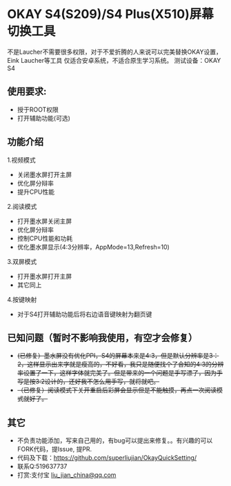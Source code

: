 # OKAY S4(S209)/S4 Plus(X510)屏幕切换工具
不是Laucher不需要很多权限，对于不爱折腾的人来说可以完美替换OKAY设置，Eink Laucher等工具
仅适合安卓系统，不适合原生学习系统。
测试设备：OKAY S4

## 使用要求:
- 授于ROOT权限
- 打开辅助功能(可选)

## 功能介绍
1.视频模式
- 关闭墨水屏打开主屏
- 优化屏分辩率
- 提升CPU性能

2.阅读模式
- 打开墨水屏关闭主屏
- 优化屏分辩率
- 控制CPU性能和功耗
- 优化墨水屏显示(4:3分辨率，AppMode=13,Refresh=10)


3.双屏模式
- 打开墨水屏打开主屏
- 其它同上

4.按键映射
- 对于S4打开辅助功能后将右边语音键映射为翻页键

## 已知问题（暂时不影响我使用，有空才会修复）

- ~~(已修复）墨水屏没有优化PPI，S4的屏幕本来是4:3，但是默认分辨率是3：2，这样显示出来字就是瘦高的，不好看，我只是随便找个了合知的4:3的分辨率设置了一下，这样字体就完美了。但是带来的一个问题是手写漂了，因为手写是按3:2设计的，还好我不怎么用手写，就将就吧。~~
- ~~（已修复）阅读模式下关开重启后彩屏会显示但是不能触摸，再点一次阅读模式就好了。~~

## 其它
- 不负责功能添加，写来自己用的，有bug可以提出来修复。。有兴趣的可以FORK代码，提Issue, 提PR. 
- 代码及下载：https://github.com/superliujian/OkayQuickSetting/
- 联系Q:519637737
- 打赏:支付宝 liu_jian_china@qq.com
